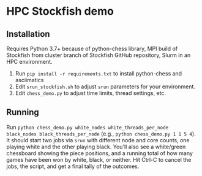 # HPC Stockfish demo

## Installation

Requires
Python 3.7+ because of python-chess library,
MPI build of Stockfish from cluster branch of Stockfish GitHub repository,
Slurm in an HPC environment.

1. Run `pip install -r requirements.txt` to install python-chess and asciimatics
2. Edit `srun_stockfish.sh` to adjust `srun` parameters for your environment.
3. Edit `chess_demo.py` to adjust time limits, thread settings, etc.

## Running

Run `python chess_demo.py white_nodes white_threads_per_node black_nodes black_threads_per_node` (e.g., `python chess_demo.py 1 1 5 4`).
It should start two jobs via `srun` with different node and core counts,
one playing white and the other playing black.
You'll also see a white/green chessboard showing the piece positions,
and a running total of how many games have been won by white, black, or neither.
Hit Ctrl-C to cancel the jobs, the script, and get a final tally of the outcomes.
